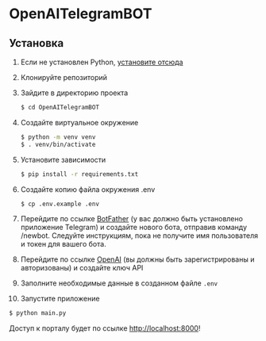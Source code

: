 # OpenAITelegramBOT

## Установка


1. Если не установлен Python, [установите отсюда](https://www.python.org/downloads/)

2. Клонируйте репозиторий

3. Зайдите  в директорию проекта

   ```bash
   $ cd OpenAITelegramBOT
   ```

4. Создайте виртуальное окружение

   ```bash
   $ python -m venv venv
   $ . venv/bin/activate
   ```

5. Установите зависимости

   ```bash
   $ pip install -r requirements.txt
   ```

6. Создайте копию файла окружения .env

   ```bash
   $ cp .env.example .env
   ```

7. Перейдите по ссылке [BotFather](https://telegram.me/BotFather)  (у вас должно быть установлено приложение Telegram) и создайте нового бота, отправив команду /newbot. Следуйте инструкциям, пока не получите имя пользователя и токен для вашего бота.

8. Перейдите по ссылке [OpenAI](https://beta.openai.com/account/api-keys) (вы должны быть зарегистрированы и авторизованы) и создайте ключ API

9. Заполните необходимые данные в созданном файле `.env`

10. Запустите приложение

   ```bash
   $ python main.py 

   ```

Доступ к порталу будет по ссылке [http://localhost:8000](http://localhost:8000)!